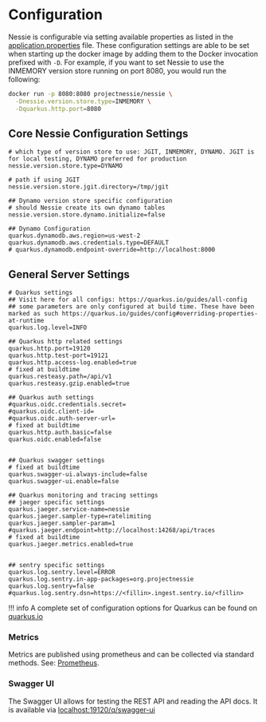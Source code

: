 # Configuration

Nessie is configurable via setting available properties as listed in the [application.properties](https://github.com/projectnessie/nessie/blob/main/servers/quarkus-server/src/main/resources/application.properties) file. 
These configuration settings are able to be set when starting up the docker image by 
adding them to the Docker invocation prefixed with `-D`.  For example, if you want to 
set Nessie to use the INMEMORY version store running on port 8080, you would run the 
following:

```bash
docker run -p 8080:8080 projectnessie/nessie \
  -Dnessie.version.store.type=INMEMORY \
  -Dquarkus.http.port=8080
```

## Core Nessie Configuration Settings

```properties
# which type of version store to use: JGIT, INMEMORY, DYNAMO. JGIT is for local testing, DYNAMO preferred for production
nessie.version.store.type=DYNAMO

# path if using JGIT
nessie.version.store.jgit.directory=/tmp/jgit

## Dynamo version store specific configuration
# should Nessie create its own dynamo tables
nessie.version.store.dynamo.initialize=false

## Dynamo Configuration
quarkus.dynamodb.aws.region=us-west-2
quarkus.dynamodb.aws.credentials.type=DEFAULT
# quarkus.dynamodb.endpoint-override=http://localhost:8000
```

## General Server Settings

```properties
# Quarkus settings
## Visit here for all configs: https://quarkus.io/guides/all-config
## some parameters are only configured at build time. These have been marked as such https://quarkus.io/guides/config#overriding-properties-at-runtime
quarkus.log.level=INFO

## Quarkus http related settings
quarkus.http.port=19120
quarkus.http.test-port=19121
quarkus.http.access-log.enabled=true
# fixed at buildtime
quarkus.resteasy.path=/api/v1
quarkus.resteasy.gzip.enabled=true

## Quarkus auth settings
#quarkus.oidc.credentials.secret=
#quarkus.oidc.client-id=
#quarkus.oidc.auth-server-url=
# fixed at buildtime
quarkus.http.auth.basic=false
quarkus.oidc.enabled=false


## Quarkus swagger settings
# fixed at buildtime
quarkus.swagger-ui.always-include=false
quarkus.swagger-ui.enable=false

## Quarkus monitoring and tracing settings
## jaeger specific settings
quarkus.jaeger.service-name=nessie
quarkus.jaeger.sampler-type=ratelimiting
quarkus.jaeger.sampler-param=1
#quarkus.jaeger.endpoint=http://localhost:14268/api/traces
# fixed at buildtime
quarkus.jaeger.metrics.enabled=true


## sentry specific settings
quarkus.log.sentry.level=ERROR
quarkus.log.sentry.in-app-packages=org.projectnessie
quarkus.log.sentry=false
#quarkus.log.sentry.dsn=https://<fillin>.ingest.sentry.io/<fillin>
```

!!! info
    A complete set of configuration options for Quarkus can be found on [quarkus.io](https://quarkus.io/guides/all-config)

### Metrics
Metrics are published using prometheus and can be collected via standard methods. See:
[Prometheus](https://prometheus.io).


### Swagger UI
The Swagger UI allows for testing the REST API and reading the API docs. It is available 
via [localhost:19120/q/swagger-ui](http://localhost:19120/q/swagger-ui/)
